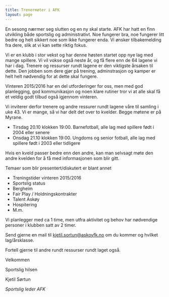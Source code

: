 ```yaml
---
title: Trenermøter i AFK
layout: page
---
```


En sesong nærmer seg slutten og en ny skal starte. AFK har hatt en finn utvikling både sportslig og administrativt. Noe fungerer bra, noe fungerer litt bedre og helt sikkert noe som ikke fungerer enda. Vi ønsker tilbakemelding fra dere, slik at vi kan sette riktig fokus.

Vi er en klubb i stor vekst og har denne høsten startet opp nye lag med mange spillere. Vi vil vokse også neste år, og få flere enn de 64 lagene vi har i dag. Trenere og ressurser rundt lagene er den viktigste årsaken til dette. Den jobben som dere gjør på trening, adminstrasjon og kamper er helt helt nødvendig for at dette skal fungere. 

Vinteren 2015/2016 har en del utforderinger for oss, men med god planlegging, god kommunikasjon og noen klare rutiner tror vi at alle skal få et veldig godt tilbud også igjennom vinteren. 

Vi inviterer derfor trenere og andre ressurer rundt lagene våre til samling i uke 43. Vi er mange, så vi har delt det over to kvelder. Begge møtene er på Myrane.

* Tirsdag  20.10 klokken 19:00. Barnefotball, alle lag med spillere født i 2004 eller senere
* Onsdag 21.10 klokken 19:00. Ungdoms og senior fotball, alle lag med spillere født i 2003 eller tidligere

Hvis en kveld passer bedre enn den andre, kan man selvsagt møte den andre kvelden for å få med informasjonen som blir gitt.

Temaer som blir presentert/diskutert er blant annet

* Treningstider vinteren 2015/2016
* Sportslig status
* Bergheim
* Fair Play / Holdningskontrakter
* Talent Askøy
* Hospitering
* M.m.

Vi planlegger med ca 1 time, men utfra aktivitet og behov har nødvendige personer i klubben satt av 2 timer.

Send gjerne en mail til kjetil.sortun@askoyfk.no om du kommer og hvilket lag/årsklasse. 

Fortell gjerne til andre rundt ressurser rundt laget også.

Velkommen

 
Sportslig hilsen

Kjetil Sørtun

*Sportslig leder AFK*

